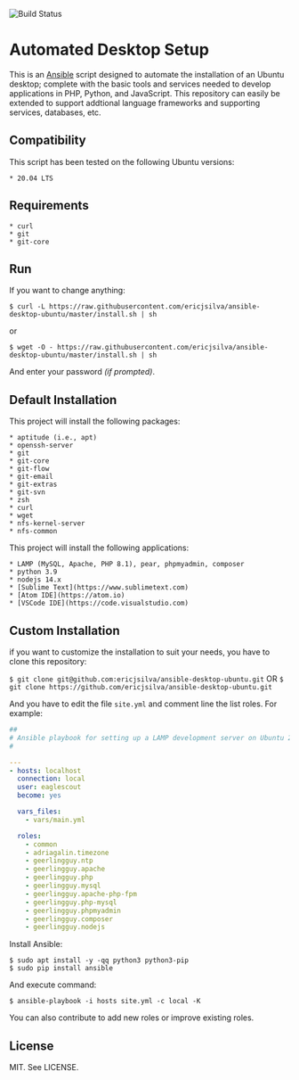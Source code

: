 ![Build Status](https://github.com/ericjsilva/ansible-desktop-ubuntu/actions/workflows/main.yml/badge.svg)
# Automated Desktop Setup

This is an [Ansible](https://github.com/ansible/ansible) script designed to automate the installation of an Ubuntu desktop; complete with the basic tools and services needed to develop applications in PHP, Python, and JavaScript. This repository can easily be extended to support addtional language frameworks and supporting services, databases, etc.

## Compatibility

This script has been tested on the following Ubuntu versions:

    * 20.04 LTS

## Requirements

    * curl
    * git
    * git-core

## Run

If you want to change anything:

```shell
$ curl -L https://raw.githubusercontent.com/ericjsilva/ansible-desktop-ubuntu/master/install.sh | sh
```

or 

```shell
$ wget -O - https://raw.githubusercontent.com/ericjsilva/ansible-desktop-ubuntu/master/install.sh | sh
```

And enter your password _(if prompted)_.

## Default Installation

This project will install the following packages:

    * aptitude (i.e., apt)
    * openssh-server
    * git
    * git-core
    * git-flow
    * git-email
    * git-extras
    * git-svn
    * zsh
    * curl
    * wget
    * nfs-kernel-server
    * nfs-common

This project will install the following applications:

    * LAMP (MySQL, Apache, PHP 8.1), pear, phpmyadmin, composer
    * python 3.9
    * nodejs 14.x
    * [Sublime Text](https://www.sublimetext.com)
    * [Atom IDE](https://atom.io)
    * [VSCode IDE](https://code.visualstudio.com)

## Custom Installation

if you want to customize the installation to suit your needs, you have to clone this repository:

`$ git clone git@github.com:ericjsilva/ansible-desktop-ubuntu.git`  OR
`$ git clone https://github.com/ericjsilva/ansible-desktop-ubuntu.git`

And you have to edit the file `site.yml` and comment line the list roles. For example:

```yml
##
# Ansible playbook for setting up a LAMP development server on Ubuntu 20.04.
#

---
- hosts: localhost
  connection: local
  user: eaglescout
  become: yes

  vars_files:
    - vars/main.yml

  roles:
    - common
    - adriagalin.timezone
    - geerlingguy.ntp
    - geerlingguy.apache
    - geerlingguy.php
    - geerlingguy.mysql
    - geerlingguy.apache-php-fpm
    - geerlingguy.php-mysql
    - geerlingguy.phpmyadmin
    - geerlingguy.composer
    - geerlingguy.nodejs
```

Install Ansible:

```shell
$ sudo apt install -y -qq python3 python3-pip
$ sudo pip install ansible
```

And execute command:

```shell
$ ansible-playbook -i hosts site.yml -c local -K
```

You can also contribute to add new roles or improve existing roles.

## License

MIT. See LICENSE.
